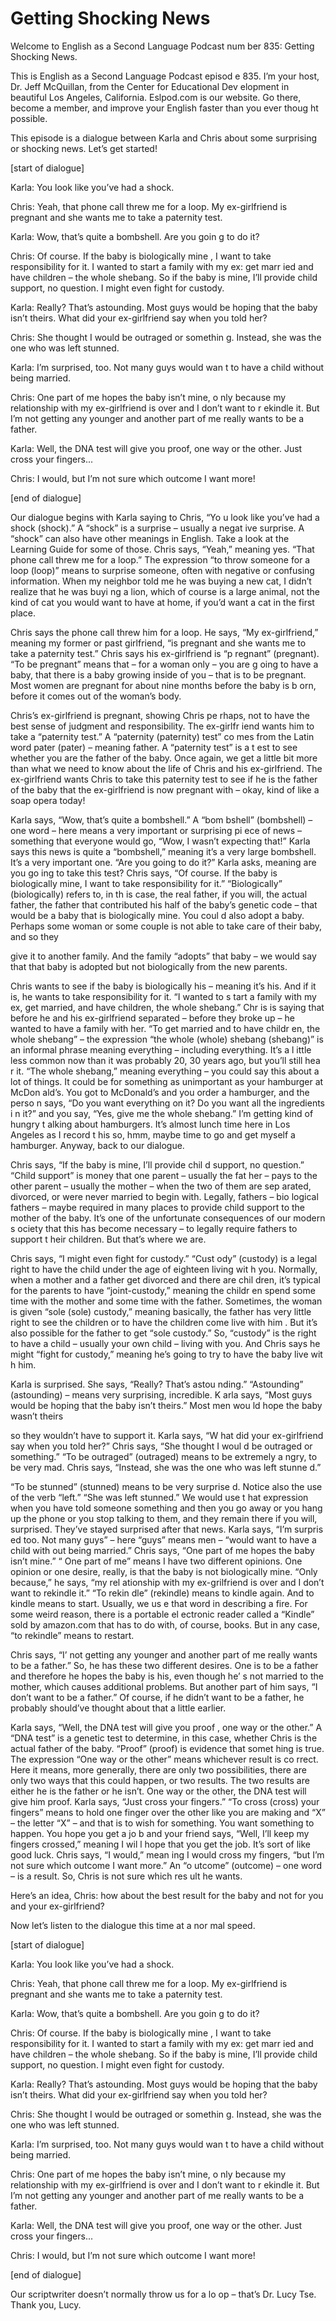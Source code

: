 # Getting Shocking News

Welcome to English as a Second Language Podcast num ber 835: Getting Shocking News.

This is English as a Second Language Podcast episod e 835. I’m your host, Dr. Jeff McQuillan, from the Center for Educational Dev elopment in beautiful Los Angeles, California. Eslpod.com is our website. Go there, become a member, and improve your English faster than you ever thoug ht possible.

This episode is a dialogue between Karla and Chris about some surprising or shocking news. Let’s get started!

[start of dialogue]

Karla:  You look like you’ve had a shock.

Chris:  Yeah, that phone call threw me for a loop. My ex-girlfriend is pregnant and she wants me to take a paternity test.

Karla:  Wow, that’s quite a bombshell. Are you goin g to do it?

Chris:  Of course. If the baby is biologically mine , I want to take responsibility for it. I wanted to start a family with my ex: get marr ied and have children – the whole shebang. So if the baby is mine, I’ll provide  child support, no question. I might even fight for custody.

Karla:  Really? That’s astounding. Most guys would be hoping that the baby isn’t theirs. What did your ex-girlfriend say when you told her?

Chris:  She thought I would be outraged or somethin g. Instead, she was the one who was left stunned.

Karla:  I’m surprised, too. Not many guys would wan t to have a child without being married.

Chris:  One part of me hopes the baby isn’t mine, o nly because my relationship with my ex-girlfriend is over and I don’t want to r ekindle it. But I’m not getting any younger and another part of me really wants to be a  father.

Karla:  Well, the DNA test will give you proof, one  way or the other. Just cross your fingers...

 Chris:  I would, but I’m not sure which outcome I want more!

[end of dialogue]

Our dialogue begins with Karla saying to Chris, “Yo u look like you’ve had a shock (shock).” A “shock” is a surprise – usually a negat ive surprise. A “shock” can also have other meanings in English. Take a look at the Learning Guide for some of those. Chris says, “Yeah,” meaning yes. “That phone  call threw me for a loop.” The expression “to throw someone for a loop (loop)”  means to surprise someone, often with negative or confusing information. When my neighbor told me he was buying a new cat, I didn’t realize that he was buyi ng a lion, which of course is a large animal, not the kind of cat you would want to  have at home, if you’d want a cat in the first place.

Chris says the phone call threw him for a loop. He says, “My ex-girlfriend,” meaning my former or past girlfriend, “is pregnant and she wants me to take a paternity test.” Chris says his ex-girlfriend is “p regnant” (pregnant). “To be pregnant” means that – for a woman only – you are g oing to have a baby, that there is a baby growing inside of you – that is to be pregnant. Most women are pregnant for about nine months before the baby is b orn, before it comes out of the woman’s body.

Chris’s ex-girlfriend is pregnant, showing Chris pe rhaps, not to have the best sense of judgment and responsibility. The ex-girlfr iend wants him to take a “paternity test.” A “paternity (paternity) test” co mes from the Latin word pater (pater) – meaning father. A “paternity test” is a t est to see whether you are the father of the baby. Once again, we get a little bit  more than what we need to know about the life of Chris and his ex-girlfriend.  The ex-girlfriend wants Chris to take this paternity test to see if he is the father  of the baby that the ex-girlfriend is now pregnant with – okay, kind of like a soap opera  today!

Karla says, “Wow, that’s quite a bombshell.” A “bom bshell” (bombshell) – one word – here means a very important or surprising pi ece of news – something that everyone would go, “Wow, I wasn’t expecting that!” Karla says this news is quite a “bombshell,” meaning it’s a very large bombshell.  It’s a very important one. “Are you going to do it?” Karla asks, meaning are you go ing to take this test? Chris says, “Of course. If the baby is biologically mine,  I want to take responsibility for it.” “Biologically” (biologically) refers to, in th is case, the real father, if you will, the actual father, the father that contributed his half  of the baby’s genetic code – that would be a baby that is biologically mine. You coul d also adopt a baby. Perhaps some woman or some couple is not able to take care of their baby, and so they

give it to another family. And the family “adopts” that baby – we would say that that baby is adopted but not biologically from the new parents.

Chris wants to see if the baby is biologically his – meaning it’s his. And if it is, he wants to take responsibility for it. “I wanted to s tart a family with my ex, get married, and have children, the whole shebang.” Chr is is saying that before he and his ex-girlfriend separated – before they broke  up – he wanted to have a family with her. “To get married and to have childr en, the whole shebang” – the expression “the whole (whole) shebang (shebang)” is  an informal phrase meaning everything – including everything. It’s a l ittle less common now than it was probably 20, 30 years ago, but you’ll still hea r it. “The whole shebang,” meaning everything – you could say this about a lot  of things. It could be for something as unimportant as your hamburger at McDon ald’s. You got to McDonald’s and you order a hamburger, and the perso n says, “Do you want everything on it? Do you want all the ingredients i n it?” and you say, “Yes, give me the whole shebang.” I’m getting kind of hungry t alking about hamburgers. It’s almost lunch time here in Los Angeles as I record t his so, hmm, maybe time to go and get myself a hamburger. Anyway, back to our dialogue.

Chris says, “If the baby is mine, I’ll provide chil d support, no question.” “Child support” is money that one parent – usually the fat her – pays to the other parent – usually the mother – when the two of them are sep arated, divorced, or were never married to begin with. Legally, fathers – bio logical fathers – maybe required in many places to provide child support to  the mother of the baby. It’s one of the unfortunate consequences of our modern s ociety that this has become necessary – to legally require fathers to support t heir children. But that’s where we are.

Chris says, “I might even fight for custody.” “Cust ody” (custody) is a legal right to have the child under the age of eighteen living wit h you. Normally, when a mother and a father get divorced and there are chil dren, it’s typical for the parents to have “joint-custody,” meaning the childr en spend some time with the mother and some time with the father. Sometimes, the woman is given “sole (sole) custody,” meaning basically, the father has very little right to see the children or to have the children come live with him . But it’s also possible for the father to get “sole custody.” So, “custody” is the right to have a child – usually your own child – living with you. And Chris says he  might “fight for custody,” meaning he’s going to try to have the baby live wit h him.

Karla is surprised. She says, “Really? That’s astou nding.” “Astounding” (astounding) – means very surprising, incredible. K arla says, “Most guys would be hoping that the baby isn’t theirs.” Most men wou ld hope the baby wasn’t theirs

so they wouldn’t have to support it. Karla says, “W hat did your ex-girlfriend say when you told her?” Chris says, “She thought I woul d be outraged or something.” “To be outraged” (outraged) means to be extremely a ngry, to be very mad. Chris says, “Instead, she was the one who was left stunne d.”

“To be stunned” (stunned) means to be very surprise d. Notice also the use of the verb “left.” “She was left stunned.” We would use t hat expression when you have told someone something and then you go away or you hang up the phone or you stop talking to them, and they remain there if you will, surprised. They’ve stayed surprised after that news. Karla says, “I’m surpris ed too. Not many guys” – here “guys” means men – “would want to have a child with out being married.” Chris says, “One part of me hopes the baby isn’t mine.” “ One part of me” means I have two different opinions. One opinion or one desire, really, is that the baby is not biologically mine. “Only because,” he says, “my rel ationship with my ex-grilfriend is over and I don’t want to rekindle it.” “To rekin dle” (rekindle) means to kindle again. And to kindle means to start. Usually, we us e that word in describing a fire. For some weird reason, there is a portable el ectronic reader called a “Kindle” sold by amazon.com that has to do with, of course, books. But in any case, “to rekindle” means to restart.

Chris says, “I’ not getting any younger and another  part of me really wants to be a father.” So, he has these two different desires. One is to be a father and therefore he hopes the baby is his, even though he’ s not married to the mother, which causes additional problems. But another part of him says, “I don’t want to be a father.” Of course, if he didn’t want to be a father, he probably should’ve thought about that a little earlier.

Karla says, “Well, the DNA test will give you proof , one way or the other.” A “DNA test” is a genetic test to determine, in this case,  whether Chris is the actual father of the baby. “Proof” (proof) is evidence that somet hing is true. The expression “One way or the other” means whichever result is co rrect. Here it means, more generally, there are only two possibilities, there are only two ways that this could happen, or two results. The two results are either he is the father or he isn’t. One way or the other, the DNA test will give him proof.  Karla says, “Just cross your fingers.” “To cross (cross) your fingers” means to hold one finger over the other like you are making and “X” – the letter “X”  – and  that is to wish for something. You want something to happen. You hope you get a jo b and your friend says, “Well, I’ll keep my fingers crossed,” meaning I wil l hope that you get the job. It’s sort of like good luck. Chris says, “I would,” mean ing I would cross my fingers, “but I’m not sure which outcome I want more.” An “o utcome” (outcome) – one word – is a result. So, Chris is not sure which res ult he wants.

Here’s an idea, Chris: how about the best result for the baby and not for you and your ex-girlfriend?

Now let’s listen to the dialogue this time at a nor mal speed.

[start of dialogue]

Karla:  You look like you’ve had a shock.

Chris:  Yeah, that phone call threw me for a loop. My ex-girlfriend is pregnant and she wants me to take a paternity test.

Karla:  Wow, that’s quite a bombshell. Are you goin g to do it?

Chris:  Of course. If the baby is biologically mine , I want to take responsibility for it. I wanted to start a family with my ex: get marr ied and have children – the whole shebang. So if the baby is mine, I’ll provide  child support, no question. I might even fight for custody.

Karla:  Really? That’s astounding. Most guys would be hoping that the baby isn’t theirs. What did your ex-girlfriend say when you told her?

Chris:  She thought I would be outraged or somethin g. Instead, she was the one who was left stunned.

Karla:  I’m surprised, too. Not many guys would wan t to have a child without being married.

Chris:  One part of me hopes the baby isn’t mine, o nly because my relationship with my ex-girlfriend is over and I don’t want to r ekindle it. But I’m not getting any younger and another part of me really wants to be a  father.

Karla:  Well, the DNA test will give you proof, one  way or the other. Just cross your fingers...

Chris:  I would, but I’m not sure which outcome I want more!

[end of dialogue]

Our scriptwriter doesn’t normally throw us for a lo op – that’s Dr. Lucy Tse. Thank you, Lucy.





